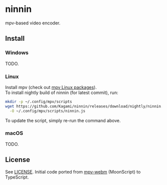 # ninnin

mpv-based video encoder.

## Install

### Windows

TODO.

### Linux

Install mpv (check out [mpv Linux packages](https://mpv.io/installation/#:~:text=Linux%20packages)).  
To install nightly build of ninnin (for latest commit), run:

```bash
mkdir -p ~/.config/mpv/scripts
wget https://github.com/Kagami/ninnin/releases/download/nightly/ninnin.js \
  -O ~/.config/mpv/scripts/ninnin.js
```

To update the script, simply re-run the command above.

### macOS

TODO.

## License

See [LICENSE](LICENSE). Initial code ported from [mpv-webm](https://github.com/ekisu/mpv-webm) (MoonScript) to TypeScript.
